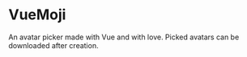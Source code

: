 # VueMoji
An avatar picker made with Vue and with love.
Picked avatars can be downloaded after creation.
